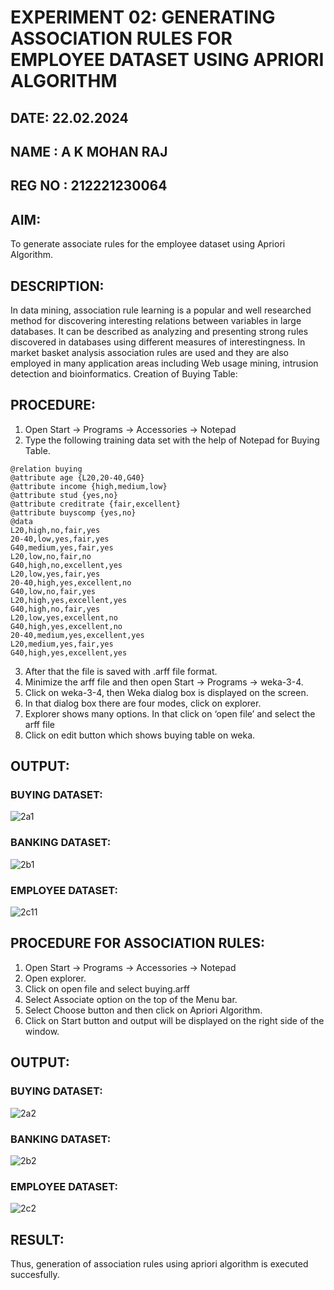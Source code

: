 # EXPERIMENT 02: GENERATING ASSOCIATION RULES FOR EMPLOYEE DATASET USING APRIORI ALGORITHM
## DATE: 22.02.2024
## NAME : A K MOHAN RAJ
## REG NO : 212221230064
## AIM: 
To generate associate rules for the employee dataset using Apriori Algorithm.
## DESCRIPTION:
In data mining, association rule learning is a popular and well researched method for discovering interesting
relations between variables in large databases. It can be described as analyzing and presenting strong rules discovered
in databases using different measures of interestingness. In market basket analysis association rules are used and they
are also employed in many application areas including Web usage mining, intrusion detection and bioinformatics.
Creation of Buying Table:
## PROCEDURE:
1) Open Start -> Programs -> Accessories -> Notepad
2) Type the following training data set with the help of Notepad for Buying Table.

```
@relation buying
@attribute age {L20,20-40,G40}
@attribute income {high,medium,low}
@attribute stud {yes,no}
@attribute creditrate {fair,excellent}
@attribute buyscomp {yes,no}
@data
L20,high,no,fair,yes
20-40,low,yes,fair,yes
G40,medium,yes,fair,yes
L20,low,no,fair,no
G40,high,no,excellent,yes
L20,low,yes,fair,yes
20-40,high,yes,excellent,no
G40,low,no,fair,yes
L20,high,yes,excellent,yes
G40,high,no,fair,yes
L20,low,yes,excellent,no
G40,high,yes,excellent,no
20-40,medium,yes,excellent,yes
L20,medium,yes,fair,yes
G40,high,yes,excellent,yes
```
3) After that the file is saved with .arff file format.
4) Minimize the arff file and then open Start -> Programs -> weka-3-4.
5) Click on weka-3-4, then Weka dialog box is displayed on the screen.
6) In that dialog box there are four modes, click on explorer.
7) Explorer shows many options. In that click on ‘open file’ and select the arff file
8) Click on edit button which shows buying table on weka.
## OUTPUT:
### BUYING DATASET:
![2a1](https://github.com/Lakshmipriya-P-AI/WDM_EXP2/assets/93427923/5a087fbc-4288-4f6d-b642-e047caed4a3a)
### BANKING DATASET:
![2b1](https://github.com/Lakshmipriya-P-AI/WDM_EXP2/assets/93427923/0fef0ee8-59ab-4232-be87-d5d671060c6b)
### EMPLOYEE DATASET:
![2c11](https://github.com/Lakshmipriya-P-AI/WDM_EXP2/assets/93427923/ccb17775-e490-46a2-8ee1-f2587d21011b)

## PROCEDURE FOR ASSOCIATION RULES:
1) Open Start -> Programs -> Accessories -> Notepad
2) Open explorer.
3) Click on open file and select buying.arff
4) Select Associate option on the top of the Menu bar.
5) Select Choose button and then click on Apriori Algorithm.
6) Click on Start button and output will be displayed on the right side of the window.

## OUTPUT:
### BUYING DATASET:
![2a2](https://github.com/Lakshmipriya-P-AI/WDM_EXP2/assets/93427923/88b46f8c-923a-4357-a63f-4a210636f683)
### BANKING DATASET:
![2b2](https://github.com/Lakshmipriya-P-AI/WDM_EXP2/assets/93427923/a3001fed-4157-4f19-acc7-5210f1a0e29f)
### EMPLOYEE DATASET:
![2c2](https://github.com/Lakshmipriya-P-AI/WDM_EXP2/assets/93427923/cd65846b-a7ef-42f8-83b1-d4cfd16b08f9)

## RESULT: 
Thus, generation of association rules using apriori algorithm is executed succesfully.
